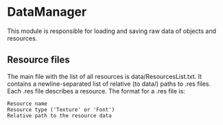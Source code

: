 DataManager
=======
This module is responsible for loading and saving raw data of objects and resources.

Resource files
------
The main file with the list of all resources is data/ResourcesList.txt. It contains a newline-separated list of
relative (to data/) paths to .res files. Each .res file describes a resource. The format for a .res file is:
```     
Resource name    
Resource type ('Texture' or 'Font')    
Relative path to the resource data
```
